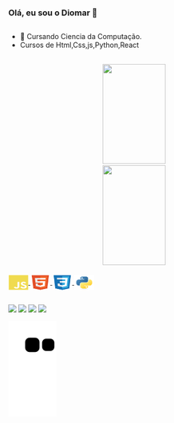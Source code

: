 ### Olá, eu sou o Diomar 👋
 ##
- 🔭 Cursando Ciencia da Computação.
- Cursos de Html,Css,js,Python,React
  ##
  
<div align="center" display="block">
  <a href="https://github.com/DiomarBR">
  <img height="200em" width="50%" src="https://github-readme-stats.vercel.app/api?username=DiomarBR&show_icons=true&theme=dark&include_all_commits=true&count_private=true"/>
  <img height="200em" width="50%" src="https://github-readme-stats.vercel.app/api/top-langs/?username=DiomarBR&layout=compact&langs_count=7&theme=dark"/>
</div>
  
 
 <div style="display: inline_block"><br>
  <img align="center" alt="Diomar-Js" height="30" width="40" src="https://raw.githubusercontent.com/devicons/devicon/master/icons/javascript/javascript-plain.svg">
  <img align="center" alt="Diomar-HTML" height="30" width="40" src="https://raw.githubusercontent.com/devicons/devicon/master/icons/html5/html5-original.svg">
  <img align="center" alt="Diomar-CSS" height="30" width="40" src="https://raw.githubusercontent.com/devicons/devicon/master/icons/css3/css3-original.svg">
  <img align="center" alt="Diomar-Python" height="30" width="40" src="https://raw.githubusercontent.com/devicons/devicon/master/icons/python/python-original.svg">
  </div>
  
  ##
  
  <a href="https://api.whatsapp.com/send?phone=5562996814937&text=Ola" target="blank_"><img src="https://upload.wikimedia.org/wikipedia/commons/f/f7/WhatsApp_logo.svg" target="blank_" width="109px"></a>
  <a href="https://www.instagram.com/diomar_goncalve/" target="_blank"><img src="https://img.shields.io/badge/-Instagram-%23E4405F?style=for-the-badge&logo=instagram&logoColor=white" target="_blank"></a>
  <a href = "maio:diomarbr4@gmail.com"><img src="https://img.shields.io/badge/-Gmail-%23333?style=for-the-badge&logo=gmail&logoColor=white" target="_blank"></a>
  <a href="https://www.linkedin.com/in/diomar-gon%C3%A7alves-49b2b621a/" target="_blank"><img src="https://img.shields.io/badge/-LinkedIn-%230077B5?style=for-the-badge&logo=linkedin&logoColor=white" target="_blank"></a> 

   ![ Animação de cobra ](https://github.com/diomarbr/diomarbr/blob/output/github-contribution-grid-snake.svg)
 </div>

  
